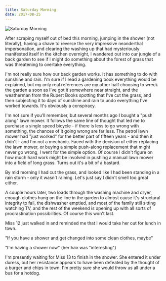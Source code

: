 ```yaml
---
title: Saturday Morning
date: 2017-08-25
---
```


![Saturday Morning](https://source.unsplash.com/d34DtRp1bqo/1600x900)

After scraping myself out of bed this morning, jumping in the shower (not literally), having a shave to reverse the very impressive neanderthal impersonation, and clearing the washing up that had mysteriously manifested itself in the kitchen overnight, I wandered out into our jungle of a back garden to see if I might do something about the forest of grass that was threatening to overtake everything.

I'm not really sure how our back garden works. It has something to do with sunshine and rain. I'm sure if I read a gardening book everything would be explained, but my only real references are my other half choosing to wreck the garden a soon as I've got it somewhere near straight, and the weatherman from the Rupert Books spotting that I've cut the grass, and then subjecting it to days of sunshine and rain to undo everything I've worked towards. It's obviously a conspiracy.

I'm not sure if you'll remember, but several months ago I bought a "push along" lawn mower. It follows the same line of thought that led me to purchase a single speed bicycle - if there is less to go wrong with something, the chances of it going wrong are far less. The petrol lawn mower had "just worked" for the better part of fifteen years - and then it didn't - and I'm not a mechanic. Faced with the decision of either replacing the lawn mower, or buying a simple push-along replacement that might never go wrong, I went for the simple option. Of course I didn't figure on how much hard work might be involved in pushing a manual lawn mower into a field of long grass. Turns out it's a bit of a bastard.

By mid morning I had cut the grass, and looked like I had been standing in a rain storm - only it wasn't raining. Let's just say I didn't smell too great either.

A couple hours later, two loads through the washing machine and dryer, enough clothes hung on the line in the garden to almost cause it's structural integrity to fail, the dishwasher emptied, and most of the family still sitting watching TV, and the rest of the weekend is opening up with all sorts of procrastination possibilities. Of course this won't last.

Miss 12 just walked in and reminded me that I would take her out for lunch in town.

"If you have a shower and get changed into some clean clothes, maybe"

"I'm having a shower now" (her hair was "interesting")

I'm presently waiting for Miss 13 to finish in the shower. She entered it under duress, but her resistance appears to have been defeated by the thought of a burger and chips in town. I'm pretty sure she would throw us all under a bus for a hotdog.